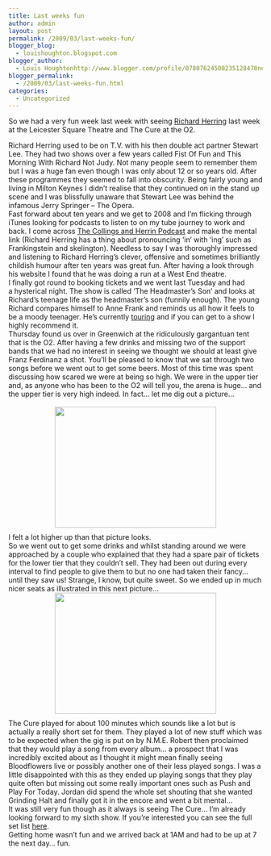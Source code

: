 ```yaml
---
title: Last weeks fun
author: admin
layout: post
permalink: /2009/03/last-weeks-fun/
blogger_blog:
  - louishoughton.blogspot.com
blogger_author:
  - Louis Houghtonhttp://www.blogger.com/profile/07807624508235128478noreply@blogger.com
blogger_permalink:
  - /2009/03/last-weeks-fun.html
categories:
  - Uncategorized
---
```

<a onblur="try {parent.deselectBloggerImageGracefully();} catch(e) {}" href="http://4.bp.blogspot.com/_g3T4NBfYauQ/Sa1w0fD3qaI/AAAAAAAAAAk/HDh9kFmOxBE/s1600-h/IMG_0077.JPG"></a>So we had a very fun week last week with seeing [Richard Herring][1] last week at the Leicester Square Theatre and The Cure at the O2.  

<div>
</div>

<div>
  Richard Herring used to be on T.V. with his then double act partner Stewart Lee. They had two shows over a few years called Fist Of Fun and This Morning With Richard Not Judy. Not many people seem to remember them but I was a huge fan even though I was only about 12 or so years old. After these programmes they seemed to fall into obscurity. Being fairly young and living in Milton Keynes I didn&#8217;t realise that they continued on in the stand up scene and I was blissfully unaware that Stewart Lee was behind the infamous Jerry Springer &#8211; The Opera. 
</div>

<div>
</div>

<div>
  Fast forward about ten years and we get to 2008 and I&#8217;m flicking through iTunes looking for podcasts to listen to on my tube journey to work and back. I come across <a href="http://www.comedy.org.uk/podcasts/collingsherrin/">The Collings and Herrin Podcast</a> and make the mental link (Richard Herring has a thing about pronouncing &#8216;in&#8217; with &#8216;ing&#8217; such as Frankingstein and skelington). Needless to say I was thoroughly impressed and listening to Richard Herring&#8217;s clever, offensive and sometimes brilliantly childish humour after ten years was great fun. After having a look through his website I found that he was doing a run at a West End theatre.
</div>

<div>
</div>

<div>
  I finally got round to booking tickets and we went last Tuesday and had a hysterical night. The show is called &#8216;The Headmaster&#8217;s Son&#8217; and looks at Richard&#8217;s teenage life as the headmaster&#8217;s son (funnily enough). The young Richard compares himself to Anne Frank and reminds us all how it feels to be a moody teenager. He&#8217;s currently <a href="http://www.richardherring.com/gigs/">touring</a> and if you can get to a show I highly recommend it.
</div>

<div>
</div>

<div>
  Thursday found us over in Greenwich at the ridiculously gargantuan tent that is the O2. After having a few drinks and missing two of the support bands that we had no interest in seeing we thought we should at least give Franz Ferdinanz a shot. You&#8217;ll be pleased to know that we sat through two songs before we went out to get some beers. Most of this time was spent discussing how scared we were at being so high. We were in the upper tier and, as anyone who has been to the O2 will tell you, the arena is huge&#8230; and the upper tier is very high indeed. In fact&#8230; let me dig out a picture&#8230;
</div>

<div style="text-align: center;">
  <span class="Apple-style-span" style="color: rgb(0, 0, 238);"><br /></span>
</div>

<div>
  <span class="Apple-style-span" style="color: rgb(0, 0, 238); "><img src="http://4.bp.blogspot.com/_g3T4NBfYauQ/Sa1uIXsPc_I/AAAAAAAAAAc/QC_K_lZs44I/s320/IMG_0074.JPG" border="0" alt="" id="BLOGGER_PHOTO_ID_5309020625817269234" style="display: block; margin-top: 0px; margin-right: auto; margin-bottom: 10px; margin-left: auto; text-align: center; cursor: pointer; width: 320px; height: 240px; " /></span>
</div>

<div>
  I felt a lot higher up than that picture looks.
</div>

<div>
</div>

<div>
  So we went out to get some drinks and whilst standing around we were approached by a couple who explained that they had a spare pair of tickets for the lower tier that they couldn&#8217;t sell. They had been out during every interval to find people to give them to but no one had taken their fancy&#8230; until they saw us! Strange, I know, but quite sweet. So we ended up in much nicer seats as illustrated in this next picture&#8230;
</div>

<div>
</div>

<div>
  <span class="Apple-style-span" style="color: rgb(0, 0, 238); "><img src="http://4.bp.blogspot.com/_g3T4NBfYauQ/Sa1w0fD3qaI/AAAAAAAAAAk/HDh9kFmOxBE/s320/IMG_0077.JPG" border="0" alt="" id="BLOGGER_PHOTO_ID_5309023582732921250" style="display: block; margin-top: 0px; margin-right: auto; margin-bottom: 10px; margin-left: auto; text-align: center; cursor: pointer; width: 320px; height: 240px; " /></span>
</div>

<div>
  The Cure played for about 100 minutes which sounds like a lot but is actually a really short set for them. They played a lot of new stuff which was to be expected when the gig is put on by N.M.E. Robert then proclaimed that they would play a song from every album&#8230; a prospect that I was incredibly excited about as I thought it might mean finally seeing Bloodflowers live or possibly another one of their less played songs. I was a little disappointed with this as they ended up playing songs that they play quite often but missing out some really important ones such as Push and Play For Today. Jordan did spend the whole set shouting that she wanted Grinding Halt and finally got it in the encore and went a bit mental&#8230; 
</div>

<div>
</div>

<div>
  It was still very fun though as it always is seeing The Cure&#8230; I&#8217;m already looking forward to my sixth show. If you&#8217;re interested you can see the full set list <a href="http://ourworld.compuserve.com/homepages/ChainofFlowers/feb2609.html">here</a>.
</div>

<div>
</div>

<div>
  Getting home wasn&#8217;t fun and we arrived back at 1AM and had to be up at 7 the next day&#8230; fun.
</div>

 [1]: http://www.richardherring.com/